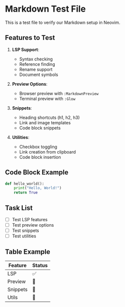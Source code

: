# Markdown Test File

This is a test file to verify our Markdown setup in Neovim.

## Features to Test

1. **LSP Support**:
   - Syntax checking
   - Reference finding
   - Rename support
   - Document symbols

2. **Preview Options**:
   - Browser preview with `:MarkdownPreview`
   - Terminal preview with `:Glow`

3. **Snippets**:
   - Heading shortcuts (h1, h2, h3)
   - Link and image templates
   - Code block snippets

4. **Utilities**:
   - Checkbox toggling
   - Link creation from clipboard
   - Code block insertion

## Code Block Example

```python
def hello_world():
    print("Hello, World!")
    return True
```

## Task List

- [ ] Test LSP features
- [ ] Test preview options
- [ ] Test snippets
- [ ] Test utilities

## Table Example

| Feature | Status |
| ------- | ------ |
| LSP     | ✅     |
| Preview | 🔄     |
| Snippets| 🔄     |
| Utils   | 🔄     |